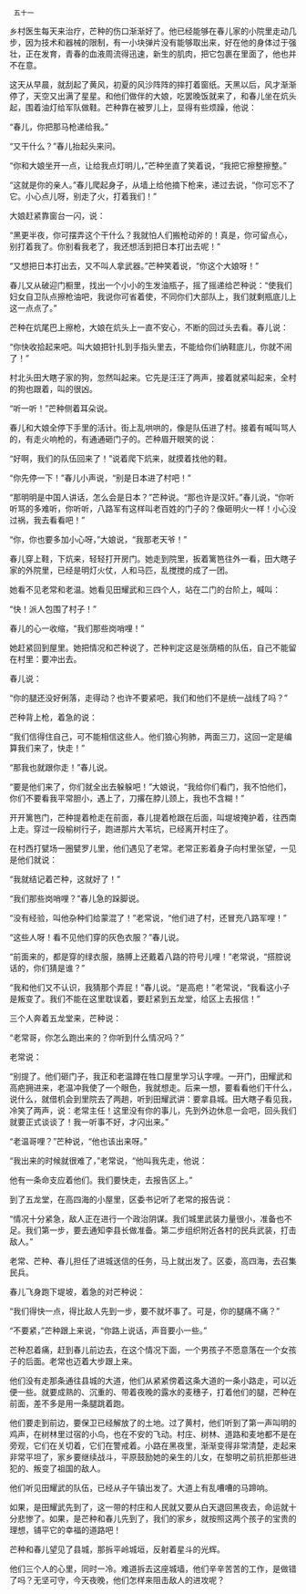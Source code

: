      五十一 

   乡村医生每天来治疗，芒种的伤口渐渐好了。他已经能够在春儿家的小院里走动几步，因为技术和器械的限制，有一小块弹片没有能够取出来，好在他的身体过于强壮，正在发育，青春的血液周流得迅速，新生的肌肉，把它包裹在里面了，他也并不在意。 

   这天从早晨，就刮起了黄风，初夏的风沙阵阵的摔打着窗纸。天黑以后，风才渐渐停了，天空又出满了星星。和他们做伴的大娘，吃罢晚饭就来了，和春儿坐在炕头起，围着油灯给军队做鞋。芒种靠在被罗儿上，显得有些烦躁，他说： 

   “春儿，你把那马枪递给我。” 

   “又干什么？”春儿抬起头来问。 

   “你和大娘坐开一点，让给我点灯明儿，”芒种坐直了笑着说，“我把它擦整擦整。” 

   “这就是你的亲人。”春儿爬起身子，从墙上给他摘下枪来，递过去说，“你可忘不了它。小心点儿呀，别走了火，打着我们！” 

   大娘赶紧靠窗台一闪，说： 

   “黑更半夜，你可摆弄这个干什么？我就怕人们搬枪动斧的！真是，你可留点心，别打着我了。你别看我老了，我还想活到把日本打出去呢！” 

   “又想把日本打出去，又不叫人拿武器。”芒种笑着说，“你这个大娘呀！” 

   春儿又从破迎门橱里，找出一个小小的生发油瓶子，摇了摇递给芒种说：“使我们妇女自卫队点擦枪油吧，我说你可省着使，不同你们大部队上，我们就剩瓶底儿上这一点点了。” 

   芒种在炕尾巴上擦枪，大娘在炕头上一直不安心，不断的回过头去看。春儿说： 

   “你快收拾起来吧。叫大娘把针扎到手指头里去，不能给你们纳鞋底儿，你就不闹了！” 

   村北头田大瞎子家的狗，忽然叫起来。它先是汪汪了两声，接着就紧叫起来，全村的狗也跟着，叫的很凶。 

   “听一听！”芒种侧着耳朵说。 

   春儿和大娘全停下手里的活计。街上乱哄哄的，像是队伍进了村。接着有喊叫骂人的，有走火响枪的，有通通砸门子的。芒种眉开眼笑的说： 

   “好啊，我们的队伍回来了！”说着爬下炕来，就摸着找他的鞋。 

   “你先停一下！”春儿小声说，“别是日本进了村吧！” 

   “那明明是中国人讲话，怎么会是日本？”芒种说。“那也许是汉奸。”春儿说，“你听听骂的多难听，你听听，八路军有这样叫老百姓的门子的？像砸明火一样！小心没过祸，我去看看吧！” 

   “你，你也要多加小心呀，”大娘说，“我那老天爷！” 

   春儿穿上鞋，下炕来，轻轻打开房门。她走到院里，扳着篱笆往外一看，田大瞎子家的外院里，已经是明灯火仗，人和马匹，乱搅搅的成了一团。 

   她看不见老常和老温。她看见田耀武和三四个人，站在二门的台阶上，喊叫： 

   “快！派人包围了村子！” 

   春儿的心一收缩，“我们那些岗哨哩！” 

   她赶紧回到屋里。她把情况和芒种说了，芒种判定这是张荫梧的队伍，自己不能留在村里：要冲出去。 

   春儿说： 

   “你的腿还没好俐落，走得动？也许不要紧吧，我们和他们不是统一战线了吗？” 

   芒种背上枪，着急的说： 

   “我们信得住自己，可不能相信这些人。他们狼心狗肺，两面三刀，这回一定是编算我们来了，快走！” 

   “那我也就跟你走！”春儿说。 

   “要是他们来了，你们就全出去躲躲吧！”大娘说，“我给你们看门，我不怕他们，你们不要看我平常胆小，遇上了，刀撂在脖儿颈上，我也不含糊！” 

   开开篱笆门，芒种提着枪走在前面，春儿提着枪跟在后面，叫堤坡掩护着，往西南上走。穿过一段榆树行子，跑进那片大苇坑，已经离开村庄了。 

   在村西打甓场一圈甓罗儿里，他们遇见了老常。老常正影着身子向村里张望，一见是他们就说： 

   “我就结记着芒种，这就好了！” 

   “我们那些岗哨哩？”春儿急的跺脚说。 

   “没有经验，叫他杂种们给蒙混了！”老常说，“他们进了村，还冒充八路军哩！” 

   “这些人呀！看不见他们穿的灰色衣服？”春儿说。 

   “前面来的，都是穿的绿衣服，胳膊上还戴着八路的符号儿哩！”老常说，“搭腔说话的，你们猜是谁？” 

   “我和他们又不认识，我猜那个弄屁！”春儿说。“是高疤！”老常说，“我看这小子是叛变了。我们不能在这里耽误着，要赶紧到五龙堂，给区上去报信！” 

   三个人奔着五龙堂来，芒种说： 

   “老常哥，你怎么跑出来的？你听到什么情况吗？” 

   老常说： 

   “别提了。他们砸门子，我正和老温蹲在牲口屋里学习认字哩。一开门，田耀武和高疤拥进来，老温冲我使了一个眼色，我就想走。后来一想，要看看他们干什么，说什么，就借机会到里院去了两趟，听到田耀武讲：要拿县城。田大瞎子看见我，冷笑了两声，说：老常主任！这里没有你的事儿，先到外边休息一会吧，回头我们就要正式谈谈了！我一听事不好，才闪出来。” 

   “老温哥哩？”芒种说，“他也该出来呀。” 

   “我出来的时候就很难了，”老常说，“他叫我先走，他说： 

   他有一条命支应着他们。我们要快走，去报告区上。” 

   到了五龙堂，在高四海的小屋里，区委书记听了老常的报告说： 

   “情况十分紧急，敌人正在进行一个政治阴谋。我们城里武装力量很小，准备也不足。我们第一步，要去通知李县长做准备。第二步组织附近各村的民兵武装，打击敌人。” 

   老常、芒种、春儿担任了进城送信的任务，马上就出发了。区委，高四海，去召集民兵。 

   春儿飞身跑下堤坡，着急的对芒种说： 

   “我们得快一点，得比敌人先到一步，要不就坏事了。可是，你的腿痛不痛？” 

   “不要紧，”芒种跟上来说，“你路上说话，声音要小一些。” 

   芒种忍着痛，赶到春儿前边去，在这个情况下面，一个男孩子不愿意落在一个女孩子的后面。老常也迈着大步跟上来。 

   他们没有走那条通往县城的大道，他们从紧紧傍着这条大道的一条小路走，可以近便一些。就要成熟的、沉重的、带着夜晚的露水的麦穗子，打着他们的腿，芒种在前面，差不多是用一条腿跳着跑。 

   他们要走到前边，要保卫已经解放了的土地。过了黄村，他们听到了第一声叫明的鸡声，在树林里过宿的小鸟，也在不安的飞动。村庄、树林、道路和麦地都不是在旁观，它们在关切着，它们在警戒着。小路在黑夜里，渐渐变得非常清楚，走起来非常平坦了，家乡要继续战斗，平原鼓励她的亲生的儿女，在黎明之前抗拒那些进犯的、叛变了祖国的敌人。 

   他们听见田耀武的队伍，已经从子午镇出发了。大道上有乱嘈嘈的马蹄响。 

   如果，是田耀武先到了，这一带的村庄和人民就又要从白天退回黑夜去，命运就十分悲惨了。如果，是芒种和春儿先到了，我们的家乡，就按照这两个孩子的宝贵的理想，铺平它的幸福的道路吧！ 

   芒种和春儿望见了县城，那拆平岭城垣，反射着星斗的光辉。 

   他们三个人的心里，同时一冷。难道拆去这座城墙，他们辛辛苦苦的工作，是做错了吗？无坚可守，今天夜晚，他们怎样来阻击敌人的进攻呢？ 

